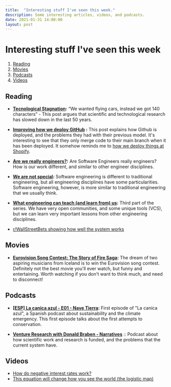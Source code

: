 ```yaml
---
title:  "Interesting stuff I've seen this week."
description: Some interesting articles, videos, and podcasts.
date: 2021-01-31 14:00:00
layout: post
---
```


# Interesting stuff I've seen this week

1.  [Reading](#org3cd0e0d)
2.  [Movies](#orgf9a8795)
3.  [Podcasts](#org65a5aae)
4.  [Videos](#org268fbc1)

<a id="org3cd0e0d"></a>

## Reading

-   **[Tecnological Stagnation](https://rootsofprogress.org/technological-stagnation):** “We wanted flying cars, instead we got 140 characters” - This post argues that scientific and technological research has slowed down in the last 50 years.

-   **[Improving how we deploy GitHub](https://github.blog/2021-01-25-improving-how-we-deploy-github/) :** This post explains how Github is deployed, and the problems they had with their previous model. It's interesting to see that they only merge code to their main branch when it has been deployed. It somehow reminds me to [how we deploy things at Shopify](https://shopify.engineering/software-release-culture-shopify).

-   **[Are we really engineers?](https://hillelwayne.com/post/crossover-project/are-we-really-engineers/):** Are Software Engineers really engineers? How is our work different, and similar to other engineer disciplines.

-   **[We are not special](https://hillelwayne.com/post/crossover-project/we-are-not-special/):** Software engineering is different to traditional engineering, but all engineering disciplines have some particularities. Software engineering, however, is more similar to traditional engineering that we usually think.

-   **[What engineering can teach (and learn from) us](https://www.hillelwayne.com/post/crossover-project/what-we-can-learn/):** Third part of the series. We have very open communities, and some unique tools (VCS), but we can learn very important lessons from other engineering disciplines.

-   [r/WallStreetBets showing how well the system works](https://twitter.com/shaanvp/status/1353951035224694785?s=21)


<a id="orgf9a8795"></a>

## Movies

-   **[Eurovision Song Contest: The Story of Fire Saga](https://www.imdb.com/title/tt8580274/):** The dream of two aspiring musicians from Iceland is to win the Eurovision song contest. Definitely not the best movie you'll ever watch, but funny and entertaining. Worth watching if you don't want to think much, and need to disconnect!


<a id="org65a5aae"></a>

## Podcasts

-   **[[ESP] La canica azul - E01 - Nave Tierra](https://open.spotify.com/episode/1aYAya3xVhBthz3t3TocSp):** First episode of "La canica azul", a Spanish podcast about sustainability and the climate emergency. This first episode talks about the first attempts to conservation.

- **[Venture Research with Donald Braben - Narratives](https://open.spotify.com/episode/3uNESmxXN6gZOhQCtVmNyl?si=XwvO_PpoSgeXj7vl4p5-MA&context=spotify%3Ashow%3A2BVrRAwuD3oiDRQI1WNsCJ)** :: Podcast about how scientific work and research is funded, and the problems that the current system have.


<a id="org268fbc1"></a>

## Videos

-   [How do negative interest rates work?](https://www.youtube.com/watch?v=6KibetJGVA0)
-   [This equation will change how you see the world (the logistic map)](https://www.youtube.com/watch?v=ovJcsL7vyrk)

